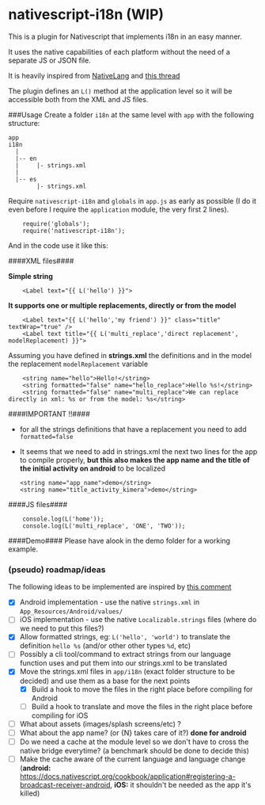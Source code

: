 # nativescript-i18n (WIP)

This is a plugin for Nativescript that implements i18n in an easy manner.

It uses the native capabilities of each platform without the need of a separate JS or JSON file.

It is heavily inspired from [NativeLang](https://github.com/alejonext/NativeLang) and [this thread](https://github.com/NativeScript/NativeScript/issues/42)

The plugin defines an `L()` method at the application level so it will be accessible both from the XML and JS files.

###Usage
Create a folder `i18n` at the same level with `app` with the following structure:

~~~
app
i18n
  |
  |-- en
  |		|- strings.xml
  |	
  |-- es
  		|- strings.xml
~~~ 		


Require `nativescript-i18n` and `globals` in `app.js` as early as possible (I do it even before I require the `application` module, the very first 2 lines).

~~~
	require('globals');
	require('nativescript-i18n');
~~~

And in the code use it like this:

####XML files####

**Simple string**

~~~
	<Label text="{{ L('hello') }}">
~~~

**It supports one or multiple replacements, directly or from the model**

~~~
	<Label text="{{ L('hello','my friend') }}" class="title" textWrap="true" />
	<Label text title="{{ L('multi_replace','direct replacement', modelReplacement) }}">
~~~

Assuming you have defined in **strings.xml** the definitions and in the model the replacement `modelReplacement` variable

~~~
	<string name="hello">Hello!</string>
	<string formatted="false" name="hello_replace">Hello %s!</string>
	<string formatted="false" name="multi_replace">We can replace directly in xml: %s or from the model: %s</string>
~~~

####IMPORTANT !!####

-  for all the strings definitions that have a replacement you need to add `formatted=false`
-  It seems that we need to add in strings.xml the next two lines for the app to compile properly, **but this also makes the app name and the title of the initial activity on android** to be localized
	
	~~~
	<string name="app_name">demo</string>
	<string name="title_activity_kimera">demo</string>
	~~~


####JS files####
~~~
	console.log(L('home'));
	console.log(L('multi_replace', 'ONE', 'TWO'));
~~~

####Demo####
Please have  alook in the demo folder for a working example.



### (pseudo) roadmap/ideas

The following ideas to be implemented are inspired by [this comment](https://github.com/NativeScript/NativeScript/issues/42#issuecomment-169202040)


- [x] Android implementation - use the native `strings.xml` in `App_Resources/Android/values/`
- [ ] iOS implementation -  use the native `Localizable.strings` files (where do we need to put this files?)
- [x] Allow formatted strings, eg: `L('hello', 'world')` to translate the definition `hello %s` (and/or other other types `%d`, etc)
- [ ] Possibly a cli tool/command to extract strings from our language function uses and put them into our strings.xml to be translated
- [x] Move the strings.xml files in `app/i18n` (exact folder structure to be decided) and use them as a base for the next points
  - [x] Build a hook to move the files in the right place before compiling for Android
  - [ ] Build a hook to translate and move the files in the right place before compiling for iOS
- [ ] What about assets (images/splash screens/etc) ?
- [ ] What about the app name? (or {N} takes care of it?) **done for android**
- [ ] Do we need a cache at the module level so we don't have to cross the native bridge everytime? (a benchmark should be done to decide this)
- [ ] Make the cache aware of the current language and language change (**android:** https://docs.nativescript.org/cookbook/application#registering-a-broadcast-receiver-android, **iOS:** it shouldn't be needed as the app it's killed)
